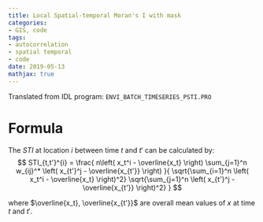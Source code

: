 ```yaml
---
title: Local Spatial-temporal Moran's I with mask
categories:
- GIS, code
tags:
- autocorrelation
- spatial temporal
- code
date: 2019-05-13
mathjax: true
---
```


Translated from IDL program: `ENVI_BATCH_TIMESERIES_PSTI.PRO`

# Formula
The $STI$ at location $i$ between time $t$ and $t'$ can be calculated by:
$$ STI_{t,t'}^{i} = \frac{
  n\left( x_t^i - \overline{x_t} \right) \sum_{j=1}^n w_{ij}^* \left( x_{t'}^j - \overline{x_{t'}} \right) }{ \sqrt{\sum_{i=1}^n \left( x_t^i - \overline{x_t} \right)^2} \sqrt{\sum_{j=1}^n \left( x_{t'}^j - \overline{x_{t'}} \right)^2}  } $$

where $\overline{x_t}, \overline{x_{t'}}$ are overall mean values of $x$ at time $t$ and $t'$.
